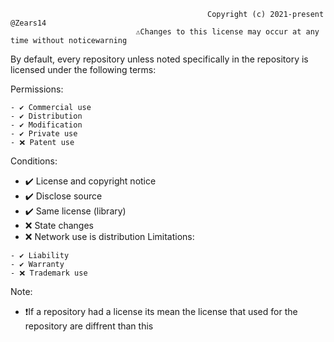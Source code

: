                                                 Copyright (c) 2021-present @Zears14
                                ⚠️Changes to this license may occur at any time without noticewarning


By default, every repository unless noted specifically in the repository is licensed under the following terms:

Permissions:

    - ✔️ Commercial use
    - ✔️ Distribution
    - ✔️ Modification
    - ✔️ Private use
    - ❌ Patent use

Conditions:
   - ✔️ License and copyright notice
   - ✔️ Disclose source
   - ✔️ Same license (library)
   - ❌ State changes
   - ❌ Network use is distribution
Limitations:

    - ✔️ Liability
    - ✔️ Warranty
    - ❌ Trademark use

Note:
  - ❗If a repository had a license its mean the license that used for the repository are diffrent than this
